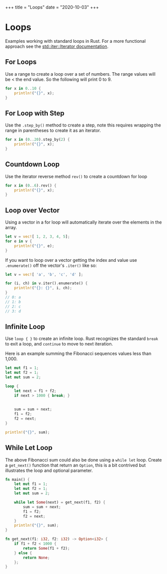 +++
title = "Loops"
date = "2020-10-03"
+++

# Loops

Examples working with standard loops in Rust. For a more functional approach see the [std::iter::Iterator documentation](https://doc.rust-lang.org/stable/std/iter/trait.Iterator.html).

## For Loops

Use a range to create a loop over a set of numbers. The range values will be < the end value. So the following will print 0 to 9.

```rs
for x in 0..10 {
    println!("{}", x);
}
```

## For Loop with Step

Use the `.step_by()` method to create a step, note this requires wrapping the range in parentheses to create it as an iterator.

```rs
for x in (0..20).step_by(2) {
    println!("{}", x);
}
```

## Countdown Loop

Use the iterator reverse method `rev()` to create a countdown for loop

```rs
for x in (0..6).rev() {
    println!("{}", x);
}
```

## Loop over Vector

Using a vector in a for loop will automatically iterate over the elements in the array.

```rs
let v = vec![ 1, 2, 3, 4, 5];
for e in v {
    println!("{}", e);
}
```

If you want to loop over a vector getting the index and value use `.enumerate()` off the vector's `.iter()` like so:

```rs
let v = vec![ 'a', 'b', 'c', 'd' ];

for (i, ch) in v.iter().enumerate() {
    println!("{}: {}", i, ch);
}
// 0: a
// 1: b
// 2: c
// 3: d
```

## Infinite Loop

Use `loop { }` to create an infinite loop. Rust recognizes the standard `break` to exit a loop, and `continue` to move to next iteration.

Here is an example summing the Fibonacci sequences values less than 1,000.

```rs
let mut f1 = 1;
let mut f2 = 1;
let mut sum = 2;

loop {
    let next = f1 + f2;
    if next > 1000 { break; }
    
   
    sum = sum + next;
    f1 = f2;
    f2 = next;    
}

println!("{}", sum);
```

## While Let Loop

The above Fibonacci sum could also be done using a `while let` loop. Create a `get_next()` function that return an `Option`, this is a bit contrived but illustrates the loop and optional parameter.

```rs
fn main() {
    let mut f1 = 1;
    let mut f2 = 1;
    let mut sum = 2;

    while let Some(next) = get_next(f1, f2) {
        sum = sum + next;
        f1 = f2;
        f2 = next;    
    }
    println!("{}", sum);
}

fn get_next(f1: i32, f2: i32) -> Option<i32> {
    if f1 + f2 < 1000 {
        return Some(f1 + f2);
    } else {
        return None;
    };
}
```
